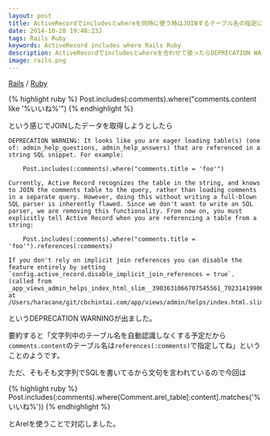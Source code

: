 ```yaml
---
layout: post
title: ActiveRecordでincludesとwhereを同時に使う時はJOINするテーブル名の指定に気をつける
date: 2014-10-28 19:48:23J
tags: Rails Ruby
keywords: ActiveRecord includes where Rails Ruby
description: ActiveRecordでincludesとwhereを合わせて使ったらDEPRECATION WARNINGが出たので記事に残しておきます。最終的にはちゃんとArelを使って対応しました。
image: rails.png
---
```

[Rails](/tags/rails/) / [Ruby](/tags/ruby/)

{% highlight ruby %}
Post.includes(:comments).where("comments.content like '%いいね%'")
{% endhighlight %}

という感じでJOINしたデータを取得しようとしたら

    DEPRECATION WARNING: It looks like you are eager loading table(s) (one of: admin_help_questions, admin_help_answers) that are referenced in a string SQL snippet. For example:

        Post.includes(:comments).where("comments.title = 'foo'")

    Currently, Active Record recognizes the table in the string, and knows to JOIN the comments table to the query, rather than loading comments in a separate query. However, doing this without writing a full-blown SQL parser is inherently flawed. Since we don't want to write an SQL parser, we are removing this functionality. From now on, you must explicitly tell Active Record when you are referencing a table from a string:

        Post.includes(:comments).where("comments.title = 'foo'").references(:comments)

    If you don't rely on implicit join references you can disable the feature entirely by setting `config.active_record.disable_implicit_join_references = true`. (called from _app_views_admin_helps_index_html_slim__3903631066707545561_70231419906340 at /Users/haracane/git/cbchintai.com/app/views/admin/helps/index.html.slim:36)

というDEPRECATION WARNINGが出ました。

要約すると「文字列中のテーブル名を自動認識しなくする予定だから`comments.content`のテーブル名は`references(:comments)`で指定してね」ということのようです。

ただ、そもそも文字列でSQLを書いてるから文句を言われているので今回は

{% highlight ruby %}
Post.includes(:comments).where(Comment.arel_table[:content].matches('%いいね%'))
{% endhighlight %}

とArelを使うことで対応しました。

